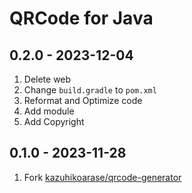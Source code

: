 # QRCode for Java

## 0.2.0 - 2023-12-04

1. Delete web
2. Change `build.gradle` to `pom.xml`
3. Reformat and Optimize code
4. Add module
5. Add Copyright

## 0.1.0 - 2023-11-28

1. Fork [kazuhikoarase/qrcode-generator](https://github.com/kazuhikoarase/qrcode-generator)
